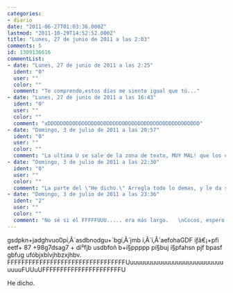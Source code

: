 ```yaml
---
categories:
- diario
date: "2011-06-27T01:03:36.000Z"
lastmod: "2011-10-29T14:52:52.000Z"
title: "Lunes, 27 de junio de 2011 a las 2:03"
comments: 5
id: 1309136616
commentList:
- date: "Lunes, 27 de junio de 2011 a las 2:25"
  ident: "0"
  user: ""
  color: ""
  comment: "Te comprendo,estos días me siento igual que tú..."
- date: "Lunes, 27 de junio de 2011 a las 16:43"
  ident: "0"
  user: ""
  color: ""
  comment: "xDDDDDDDDDDDDDDDDDDDDDDDDDDDDDDDDDDDDDDDDDDDDDDDDD"
- date: "Domingo, 3 de julio de 2011 a las 20:57"
  ident: "0"
  user: ""
  color: ""
  comment: "La ultima U se sale de la zona de texto, MUY MAL! que los cocos te protegan"
- date: "Domingo, 3 de julio de 2011 a las 22:30"
  ident: "0"
  user: ""
  color: ""
  comment: "La parte del \"He dicho.\" Arregla todo lo demas, y le da sentido  \nGran entrada xD"
- date: "Domingo, 3 de julio de 2011 a las 23:36"
  ident: "2"
  user: ""
  color: ""
  comment: "No sé si el FFFFFUUU..... era más largo.   \nCocos, espero que bajo la protección de los cocos no me pase nada.  \nHay que ver lo a gusto que  se queda uno después de teclear a lo loco, eh? xD"
---
```


gsdpkn+jadghvuo0pí‚Â´asdbnodgu+`bgí‚Â´jmb í‚Â´í‚Â´aefohaGDF íƒâ€¡+pfi  
eetf+ 87 +98g7dsag7 + dí²fjb usdbfoñ b+í§ppppp pí§buj í§pfahsn pjf bpasf gbfug ufóbjxblvjhbzxjhbv. FFFFFFFFFFFFFFFFFFFFFFFFFFFFFFFFFUuuuuuuuuuuuuuuuuuuuuuuuuuuuuuuFUUuUFFFFFFFFFFFFFFFFFFFFFFU  
  
He dicho.